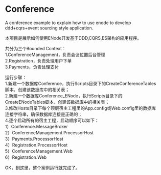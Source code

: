﻿Conference
==========

A conference example to explain how to use enode to develop ddd+cqrs+event sourcing style application.  

本项目是展示如何使用ENode开发基于DDD,CQRS,ES架构的应用程序。  

共分为三个Bounded Context：  
1.ConferenceManagement，负责会议位置后台管理  
2.Registration，负责处理用户下单  
3.Payments，负责处理支付  

运行步骤：  
1.新建一个数据库Conference，执行Scripts目录下的CreateConferenceTables脚本，创建该数据库中的相关表；  
2.新建一个数据库Conference_ENode，执行Scripts目录下的CreateENodeTables脚本，创建该数据库中的相关表；  
3.修改Hosts目录下每个顶层宿主工程里的App.config或Web.config里的数据库连接字符串，确保数据库连接是正确的；  
4.逐个启动所有的宿主工程，启动顺序可以如下：  
1）Conference.MessageBroker  
2）ConferenceManagement.ProcessorHost  
3）Payments.ProcessorHost  
4）Registration.ProcessorHost  
5）ConferenceManagement.Web  
6）Registration.Web  

OK，到这里，整个案例运行就完成了。  
